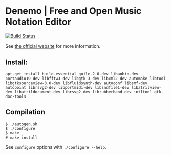 Denemo | Free and Open Music Notation Editor
============================================

[![Build Status](https://travis-ci.org/denemo/denemo.svg?branch=master)](https://travis-ci.org/denemo/denemo)

See [the official website](https://www.denemo.org) for more information.

Install:
--------
```
apt-get install build-essential guile-2.0-dev libaubio-dev portaudio19-dev libfftw3-dev libgtk-3-dev libxml2-dev automake libtool libgtksourceview-3.0-dev libfluidsynth-dev autoconf libsmf-dev autopoint librsvg2-dev libportmidi-dev libsndfile1-dev libatrilview-dev libatrildocument-dev librsvg2-dev librubberband-dev intltool gtk-doc-tools
```

Compilation
-----------


```
$ ./autogen.sh
$ ./configure
$ make
# make install
```

See ```configure``` options with ```./configure --help```.

